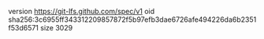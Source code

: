 version https://git-lfs.github.com/spec/v1
oid sha256:3c6955ff343312209857872f5b97efb3dae6726afe494226da6b2351f53d6571
size 3029
